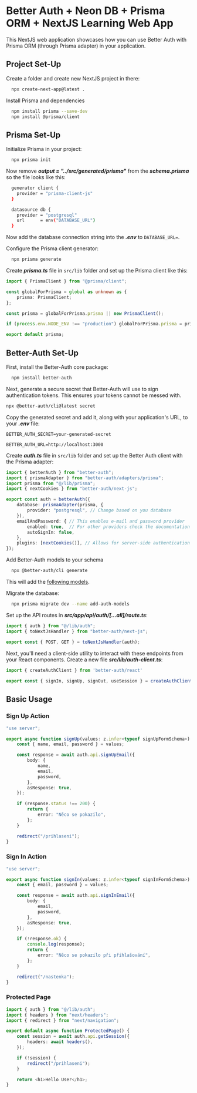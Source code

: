 
# Better Auth + Neon DB + Prisma ORM + NextJS Learning Web App

This NextJS web application showcases how you can use Better Auth with Prisma ORM (through Prisma adapter) in your application.




## Project Set-Up

Create a folder and create new NextJS project in there:

```bash
  npx create-next-app@latest .
```

Install Prisma and dependencies

```bash
  npm install prisma --save-dev
  npm install @prisma/client
```
## Prisma Set-Up

Initialize Prisma in your project:

```bash
  npx prisma init
```

Now remove ***output   = "../src/generated/prisma"*** from the ***schema.prisma*** so the file looks like this:

```bash
  generator client {
    provider = "prisma-client-js"
  }

  datasource db {
    provider = "postgresql"
    url      = env("DATABASE_URL")
  }
```

Now add the database connection string into the ***.env*** to `DATABASE_URL=`.

Configure the Prisma client generator:

```bash
  npx prisma generate
```

Create ***prisma.ts*** file in `src/lib` folder and set up the Prisma client like this:

```ts
import { PrismaClient } from "@prisma/client";

const globalForPrisma = global as unknown as {
	prisma: PrismaClient;
};

const prisma = globalForPrisma.prisma || new PrismaClient();

if (process.env.NODE_ENV !== "production") globalForPrisma.prisma = prisma;

export default prisma;
```

## Better-Auth Set-Up

First, install the Better-Auth core package:

```bash
  npm install better-auth
```

Next, generate a secure secret that Better-Auth will use to sign authentication tokens. This ensures your tokens cannot be messed with.

```bash
npx @better-auth/cli@latest secret
```

Copy the generated secret and add it, along with your application's URL, to your ***.env*** file:

`BETTER_AUTH_SECRET=your-generated-secret`

`BETTER_AUTH_URL=http://localhost:3000`

Create ***auth.ts*** file in `src/lib` folder and set up the Better Auth client with the Prisma adapter:

```ts
import { betterAuth } from "better-auth";
import { prismaAdapter } from "better-auth/adapters/prisma";
import prisma from "@/lib/prisma";
import { nextCookies } from "better-auth/next-js";

export const auth = betterAuth({
	database: prismaAdapter(prisma, {
		provider: "postgresql", // Change based on you database
	}),
	emailAndPassword: { // This enables e-mail and password provider
		enabled: true,  // For other providers check the documentation
		autoSignIn: false,
	},
	plugins: [nextCookies()], // Allows for server-side authentication
});
```

Add Better-Auth models to your schema

```bash
  npx @better-auth/cli generate
```

This will add the [following models](https://www.prisma.io/docs/guides/betterauth-nextjs#32-add-better-auth-models-to-your-schema).

Migrate the database:

```bash
  npx prisma migrate dev --name add-auth-models
```

Set up the API routes in ***src/app/api/auth/[...all]/route.ts***:

```ts
import { auth } from "@/lib/auth";
import { toNextJsHandler } from "better-auth/next-js";
 
export const { POST, GET } = toNextJsHandler(auth);
```

Next, you'll need a client-side utility to interact with these endpoints from your React components. Create a new file ***src/lib/auth-client.ts***:

```ts
import { createAuthClient } from 'better-auth/react'

export const { signIn, signUp, signOut, useSession } = createAuthClient()
```
## Basic Usage

### Sign Up Action

```ts
"use server";

export async function signUp(values: z.infer<typeof signUpFormSchema>) {
	const { name, email, password } = values;

	const response = await auth.api.signUpEmail({
		body: {
			name,
			email,
			password,
		},
		asResponse: true,
	});

	if (response.status !== 200) {
		return {
			error: "Něco se pokazilo",
		};
	}

	redirect("/prihlaseni");
}
```

### Sign In Action

```ts
"use server";

export async function signIn(values: z.infer<typeof signInFormSchema>) {
	const { email, password } = values;

	const response = await auth.api.signInEmail({
		body: {
			email,
			password,
		},
		asResponse: true,
	});

	if (!response.ok) {
		console.log(response);
		return {
			error: "Něco se pokazilo při přihlašování",
		};
	}

	redirect("/nastenka");
}
```

### Protected Page

```ts
import { auth } from "@/lib/auth";
import { headers } from "next/headers";
import { redirect } from "next/navigation";

export default async function ProtectedPage() {
	const session = await auth.api.getSession({
		headers: await headers(),
	});

	if (!session) {
		redirect("/prihlaseni");
	}

	return <h1>Hello User</h1>;
}
```